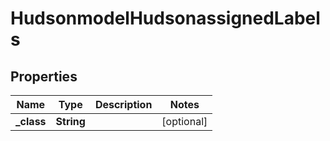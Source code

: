 
# HudsonmodelHudsonassignedLabels

## Properties
Name | Type | Description | Notes
------------ | ------------- | ------------- | -------------
**_class** | **String** |  |  [optional]




